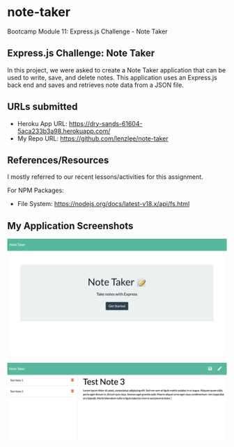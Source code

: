 # note-taker
Bootcamp Module 11: Express.js Challenge - Note Taker

## Express.js Challenge: Note Taker
In this project, we were asked to create a Note Taker application that can be used to write, save, and delete notes. This application uses an Express.js back end and saves and retrieves note data from a JSON file.

## URLs submitted
* Heroku App URL: https://dry-sands-61604-5aca233b3a98.herokuapp.com/
* My Repo URL: https://github.com/lenzlee/note-taker 

## References/Resources
I mostly referred to our recent lessons/activities for this assignment. 

For NPM Packages:
* File System: https://nodejs.org/docs/latest-v18.x/api/fs.html 


## My Application Screenshots
![alt text](homepage-screenshot.png)

![alt text](interior-page-screenshot.png)